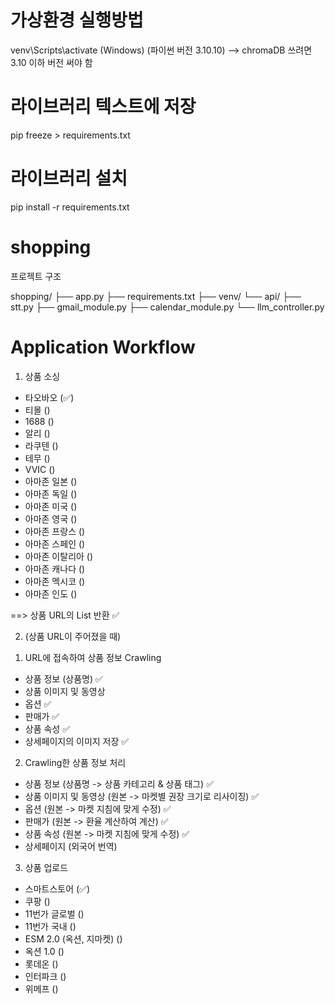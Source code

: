 # 가상환경 실행방법

venv\Scripts\activate (Windows)
(파이썬 버전 3.10.10)
--> chromaDB 쓰려면 3.10 이하 버전 써야 함

# 라이브러리 텍스트에 저장

pip freeze > requirements.txt

# 라이브러리 설치

pip install -r requirements.txt

# shopping

프로젝트 구조

shopping/
├── app.py
├── requirements.txt
├── venv/
└── api/
├── stt.py
├── gmail_module.py
├── calendar_module.py
└── llm_controller.py

# Application Workflow

1. 상품 소싱

- 타오바오 (✅)
- 티몰 ()
- 1688 ()
- 알리 ()
- 라쿠텐 ()
- 테무 ()
- VVIC ()
- 아마존 일본 ()
- 아마존 독일 ()
- 아마존 미국 ()
- 아마존 영국 ()
- 아마존 프랑스 ()
- 아마존 스페인 ()
- 아마존 이탈리아 ()
- 아마존 캐나다 ()
- 아마존 멕시코 ()
- 아마존 인도 ()

==> 상품 URL의 List 반환 ✅

2. (상품 URL이 주어졌을 때)

1) URL에 접속하여 상품 정보 Crawling

- 상품 정보 (상품명) ✅
- 상품 이미지 및 동영상
- 옵션 ✅
- 판매가 ✅
- 상품 속성 ✅
- 상세페이지의 이미지 저장 ✅

2. Crawling한 상품 정보 처리

- 상품 정보 (상품명 -> 상품 카테고리 & 상품 태그) ✅
- 상품 이미지 및 동영상 (원본 -> 마켓별 권장 크기로 리사이징) ✅
- 옵션 (원본 -> 마켓 지침에 맞게 수정) ✅
- 판매가 (원본 -> 환율 계산하여 계산) ✅
- 상품 속성 (원본 -> 마켓 지침에 맞게 수정) ✅
- 상세페이지 (외국어 번역)

3. 상품 업로드

- 스마트스토어 (✅)
- 쿠팡 ()
- 11번가 글로벌 ()
- 11번가 국내 ()
- ESM 2.0 (옥션, 지마켓) ()
- 옥션 1.0 ()
- 롯데온 ()
- 인터파크 ()
- 위메프 ()
